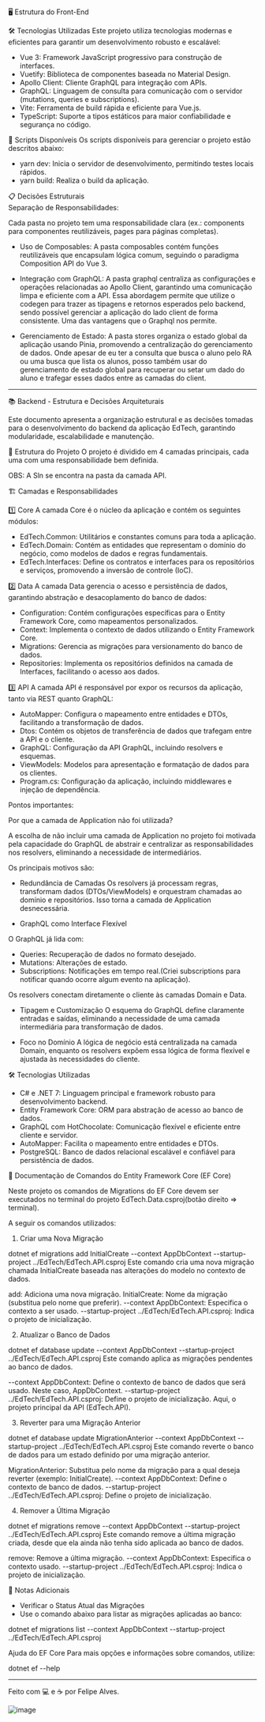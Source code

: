 🖥️ Estrutura do Front-End

🛠️ Tecnologias Utilizadas
Este projeto utiliza tecnologias modernas e eficientes para garantir um desenvolvimento robusto e escalável:

- Vue 3: Framework JavaScript progressivo para construção de interfaces.
- Vuetify: Biblioteca de componentes baseada no Material Design.
- Apollo Client: Cliente GraphQL para integração com APIs.
- GraphQL: Linguagem de consulta para comunicação com o servidor (mutations, queries e subscriptions).
- Vite: Ferramenta de build rápida e eficiente para Vue.js.
- TypeScript: Suporte a tipos estáticos para maior confiabilidade e segurança no código.

🔧 Scripts Disponíveis
Os scripts disponíveis para gerenciar o projeto estão descritos abaixo:

- yarn dev: Inicia o servidor de desenvolvimento, permitindo testes locais rápidos.
- yarn build: Realiza o build da aplicação.

📋 Decisões Estruturais    
Separação de Responsabilidades:

Cada pasta no projeto tem uma responsabilidade clara (ex.: components para componentes reutilizáveis, pages para páginas completas).

- Uso de Composables:
A pasta composables contém funções reutilizáveis que encapsulam lógica comum, seguindo o paradigma Composition API do Vue 3. 

- Integração com GraphQL:
A pasta graphql centraliza as configurações e operações relacionadas ao Apollo Client, garantindo uma comunicação limpa e eficiente com a API. Essa abordagem permite que utilize o codegen para trazer as tipagens e retornos esperados pelo backend, sendo possível gerenciar a aplicação do lado client de forma consistente. Uma das vantagens que o Graphql nos permite.

- Gerenciamento de Estado:
A pasta stores organiza o estado global da aplicação usando Pinia, promovendo a centralização do gerenciamento de dados. Onde apesar de eu ter a consulta que busca o aluno pelo RA ou uma busca que lista os alunos, posso também usar do gerenciamento de estado global para recuperar ou setar um dado do aluno e trafegar esses dados entre as camadas do client.

------------------------------------------------------------------------------------------------------------------------------------------------------------

📚 Backend - Estrutura e Decisões Arquiteturais

Este documento apresenta a organização estrutural e as decisões tomadas para o desenvolvimento do backend da aplicação EdTech, garantindo modularidade, escalabilidade e manutenção.

📂 Estrutura do Projeto
O projeto é dividido em 4 camadas principais, cada uma com uma responsabilidade bem definida. 

OBS: A Sln se encontra na pasta da camada API.

🏗️ Camadas e Responsabilidades

1️⃣ Core
A camada Core é o núcleo da aplicação e contém os seguintes módulos:

- EdTech.Common: Utilitários e constantes comuns para toda a aplicação.
- EdTech.Domain: Contém as entidades que representam o domínio do negócio, como modelos de dados e regras fundamentais.
- EdTech.Interfaces: Define os contratos e interfaces para os repositórios e serviços, promovendo a inversão de controle (IoC).

2️⃣ Data
A camada Data gerencia o acesso e persistência de dados, garantindo abstração e desacoplamento do banco de dados:

- Configuration: Contém configurações específicas para o Entity Framework Core, como mapeamentos personalizados.
- Context: Implementa o contexto de dados utilizando o Entity Framework Core.
- Migrations: Gerencia as migrações para versionamento do banco de dados.
- Repositories: Implementa os repositórios definidos na camada de Interfaces, facilitando o acesso aos dados.

3️⃣ API
A camada API é responsável por expor os recursos da aplicação, tanto via REST quanto GraphQL:

- AutoMapper: Configura o mapeamento entre entidades e DTOs, facilitando a transformação de dados.
- Dtos: Contém os objetos de transferência de dados que trafegam entre a API e o cliente.
- GraphQL: Configuração da API GraphQL, incluindo resolvers e esquemas.
- ViewModels: Modelos para apresentação e formatação de dados para os clientes.
- Program.cs: Configuração da aplicação, incluindo middlewares e injeção de dependência.

Pontos importantes: 

Por que a camada de Application não foi utilizada?

A escolha de não incluir uma camada de Application no projeto foi motivada pela capacidade do GraphQL de abstrair e centralizar as responsabilidades nos resolvers, eliminando a necessidade de intermediários. 

Os principais motivos são:

- Redundância de Camadas
Os resolvers já processam regras, transformam dados (DTOs/ViewModels) e orquestram chamadas ao domínio e repositórios. Isso torna a camada de Application desnecessária.

- GraphQL como Interface Flexível
  
O GraphQL já lida com:

- Queries: Recuperação de dados no formato desejado.
- Mutations: Alterações de estado.
- Subscriptions: Notificações em tempo real.(Criei subscriptions para notificar quando ocorre algum evento na aplicação).

Os resolvers conectam diretamente o cliente às camadas Domain e Data.

- Tipagem e Customização
O esquema do GraphQL define claramente entradas e saídas, eliminando a necessidade de uma camada intermediária para transformação de dados.

- Foco no Domínio
A lógica de negócio está centralizada na camada Domain, enquanto os resolvers expõem essa lógica de forma flexível e ajustada às necessidades do cliente.

🛠️ Tecnologias Utilizadas

- C# e .NET 7: Linguagem principal e framework robusto para desenvolvimento backend.
- Entity Framework Core: ORM para abstração de acesso ao banco de dados.
- GraphQL com HotChocolate: Comunicação flexível e eficiente entre cliente e servidor.
- AutoMapper: Facilita o mapeamento entre entidades e DTOs.
- PostgreSQL: Banco de dados relacional escalável e confiável para persistência de dados.

📜 Documentação de Comandos do Entity Framework Core (EF Core)

Neste projeto  os comandos de Migrations do EF Core devem ser executados no terminal do projeto EdTech.Data.csproj(botão direito => terminal).

A seguir os comandos utilizados:

1. Criar uma Nova Migração

dotnet ef migrations add InitialCreate --context AppDbContext --startup-project ../EdTech/EdTech.API.csproj
Este comando cria uma nova migração chamada InitialCreate baseada nas alterações do modelo no contexto de dados.

add: Adiciona uma nova migração.
InitialCreate: Nome da migração (substitua pelo nome que preferir).
--context AppDbContext: Especifica o contexto a ser usado.
--startup-project ../EdTech/EdTech.API.csproj: Indica o projeto de inicialização.

2. Atualizar o Banco de Dados

dotnet ef database update --context AppDbContext --startup-project ../EdTech/EdTech.API.csproj
Este comando aplica as migrações pendentes ao banco de dados.

--context AppDbContext: Define o contexto de banco de dados que será usado. Neste caso, AppDbContext.
--startup-project ../EdTech/EdTech.API.csproj: Define o projeto de inicialização. Aqui, o projeto principal da API (EdTech.API).

3. Reverter para uma Migração Anterior

dotnet ef database update MigrationAnterior --context AppDbContext --startup-project ../EdTech/EdTech.API.csproj
Este comando reverte o banco de dados para um estado definido por uma migração anterior.

MigrationAnterior: Substitua pelo nome da migração para a qual deseja reverter (exemplo: InitialCreate).
--context AppDbContext: Define o contexto de banco de dados.
--startup-project ../EdTech/EdTech.API.csproj: Define o projeto de inicialização.

4. Remover a Última Migração

dotnet ef migrations remove --context AppDbContext --startup-project ../EdTech/EdTech.API.csproj
Este comando remove a última migração criada, desde que ela ainda não tenha sido aplicada ao banco de dados.

remove: Remove a última migração.
--context AppDbContext: Especifica o contexto usado.
--startup-project ../EdTech/EdTech.API.csproj: Indica o projeto de inicialização.

📖 Notas Adicionais
- Verificar o Status Atual das Migrações
- Use o comando abaixo para listar as migrações aplicadas ao banco:

dotnet ef migrations list --context AppDbContext --startup-project ../EdTech/EdTech.API.csproj

Ajuda do EF Core
Para mais opções e informações sobre comandos, utilize:

dotnet ef --help

------------------------------------------------------------------------------------------------------------------------------------------------------------
Feito com 💻 e ☕ por Felipe Alves.

![image](https://github.com/user-attachments/assets/1060a291-8c49-47a7-9e82-2c2af2782953)

